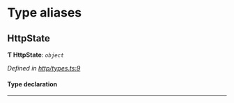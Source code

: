 

# Type aliases

<a id="httpstate"></a>

##  HttpState

**Ƭ HttpState**: *`object`*

*Defined in [http/types.ts:9](https://github.com/polkadot-js/api/blob/2768306/packages/rpc-provider/src/http/types.ts#L9)*

#### Type declaration

___


